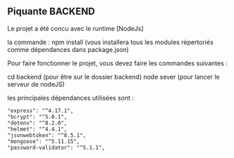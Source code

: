## Piquante BACKEND

Le projet a été concu avec le runtime [NodeJs]

la commande : npm install (vous installera tous les modules répertoriés comme dépendances dans package.json)

Pour faire fonctionner le projet, vous devez faire les commandes suivantes :

cd backend (pour être sur le dossier backend)
node sever (pour lancer le serveur de nodeJS) 

les principales dépendances utilisées sont : 
   
    "express": "^4.17.1",
    "bcrypt": "^5.0.1",
    "dotenv": "^8.2.0",
    "helmet": "^4.4.1",
    "jsonwebtoken": "^8.5.1",
    "mongoose": "^5.11.15",
    "password-validator": "^5.1.1",
  





